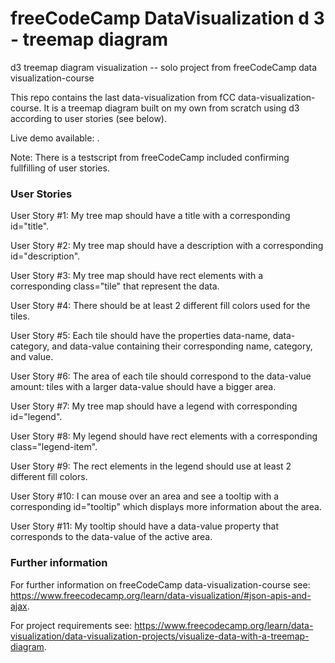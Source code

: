 # freeCodeCamp DataVisualization d 3 - treemap diagram
d3 treemap diagram visualization -- solo project from freeCodeCamp data visualization-course

This repo contains the last data-visualization from fCC data-visualization-course.
It is a treemap diagram built on my own from scratch using d3 according to user stories (see below). 

Live demo available: .


Note: There is a testscript from freeCodeCamp included confirming fullfilling of user stories.

### User Stories
User Story #1: My tree map should have a title with a corresponding id="title".

User Story #2: My tree map should have a description with a corresponding id="description".

User Story #3: My tree map should have rect elements with a corresponding class="tile" that represent the data.

User Story #4: There should be at least 2 different fill colors used for the tiles.

User Story #5: Each tile should have the properties data-name, data-category, and data-value containing their corresponding name, category, and value.

User Story #6: The area of each tile should correspond to the data-value amount: tiles with a larger data-value should have a bigger area.

User Story #7: My tree map should have a legend with corresponding id="legend".

User Story #8: My legend should have rect elements with a corresponding class="legend-item".

User Story #9: The rect elements in the legend should use at least 2 different fill colors.

User Story #10: I can mouse over an area and see a tooltip with a corresponding id="tooltip" which displays more information about the area.

User Story #11: My tooltip should have a data-value property that corresponds to the data-value of the active area.

### Further information

For further information on freeCodeCamp data-visualization-course see: https://www.freecodecamp.org/learn/data-visualization/#json-apis-and-ajax.

For project requirements see: https://www.freecodecamp.org/learn/data-visualization/data-visualization-projects/visualize-data-with-a-treemap-diagram.